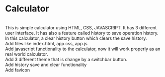 # Calculator
<br>
This is simple calculator using HTML, CSS, JAVASCRIPT. It has 3 different user interface. It has also a feature called history to save operation history. In this calculator, a clear history button which clears the save history.

<br>
Add files like index.html, app.css, app.js

<br>
Add javascript functionality to the calculator, now it will work properly as an real world calculator.

<br>
Add 3 different theme that is change by a switchbar button.

<br>
Add history save and clear functionality
<br>
Add favicon
